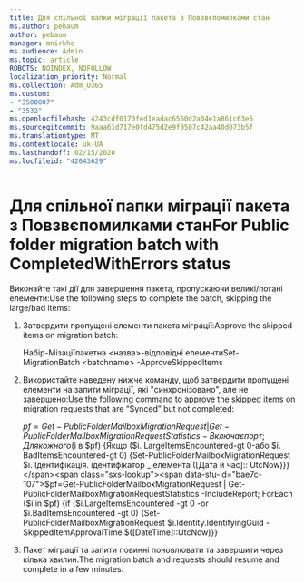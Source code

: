 ```yaml
---
title: Для спільної папки міграції пакета з Повзвєпомилками стан
ms.author: pebaum
author: pebaum
manager: mnirkhe
ms.audience: Admin
ms.topic: article
ROBOTS: NOINDEX, NOFOLLOW
localization_priority: Normal
ms.collection: Adm_O365
ms.custom:
- "3500007"
- "3532"
ms.openlocfilehash: 4243cdf0170fed1eadac6560d2a04e1a861c63e5
ms.sourcegitcommit: 9aaa61d717e0fd475d2e9f0507c42aa40d073b5f
ms.translationtype: MT
ms.contentlocale: uk-UA
ms.lasthandoff: 02/15/2020
ms.locfileid: "42043629"
---
```

# <a name="for-public-folder-migration-batch-with-completedwitherrors-status"></a><span data-ttu-id="bae7c-102">Для спільної папки міграції пакета з Повзвєпомилками стан</span><span class="sxs-lookup"><span data-stu-id="bae7c-102">For Public folder migration batch with CompletedWithErrors status</span></span>

<span data-ttu-id="bae7c-103">Виконайте такі дії для завершення пакета, пропускаючи великі/погані елементи:</span><span class="sxs-lookup"><span data-stu-id="bae7c-103">Use the following steps to complete the batch, skipping the large/bad items:</span></span> 
1. <span data-ttu-id="bae7c-104">Затвердити пропущені елементи пакета міграції:</span><span class="sxs-lookup"><span data-stu-id="bae7c-104">Approve the skipped items on migration batch:</span></span>

    <span data-ttu-id="bae7c-105">Набір-Мізаціїпакетна \<назва>-відповідні елементи</span><span class="sxs-lookup"><span data-stu-id="bae7c-105">Set-MigrationBatch \<batchname> -ApproveSkippedItems</span></span> 
2. <span data-ttu-id="bae7c-106">Використайте наведену нижче команду, щоб затвердити пропущені елементи на запити міграції, які "синхронізовано", але не завершено:</span><span class="sxs-lookup"><span data-stu-id="bae7c-106">Use the following command to approve the skipped items on migration requests that are “Synced” but not completed:</span></span>

    <span data-ttu-id="bae7c-107">$pf = Get-PublicFolderMailboxMigrationRequest | Get-PublicFolderMailboxMigrationRequestStatistics-Включаєпорт; Для кожного ($i в $pf) {Якщо ($i. LargeItemsEncountered-gt 0-або $i. BadItemsEncountered-gt 0) {Set-PublicFolderMailboxMigrationRequest $i. Ідентифікація. ідентифікатор _ елемента ([Дата й час]:: UtcNow)}}</span><span class="sxs-lookup"><span data-stu-id="bae7c-107">$pf=Get-PublicFolderMailboxMigrationRequest | Get-PublicFolderMailboxMigrationRequestStatistics -IncludeReport; ForEach ($i in $pf) {if ($i.LargeItemsEncountered -gt 0 -or $i.BadItemsEncountered -gt 0) {Set-PublicFolderMailboxMigrationRequest $i.Identity.IdentifyingGuid -SkippedItemApprovalTime $([DateTime]::UtcNow)}}</span></span>
3. <span data-ttu-id="bae7c-108">Пакет міграції та запити повинні поновлювати та завершити через кілька хвилин.</span><span class="sxs-lookup"><span data-stu-id="bae7c-108">The migration batch and requests should resume and complete in a few minutes.</span></span>


